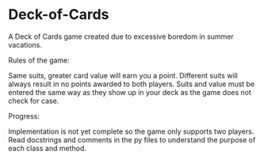 # Deck-of-Cards
A Deck of Cards game created due to excessive boredom in summer vacations.

Rules of the game:

Same suits, greater card value will earn you a point.
Different suits will always result in no points awarded to both players.
Suits and value must be entered the same way as they show up in your deck as the game does not check for case.

Progress:

Implementation is not yet complete so the game only supports two players.
Read docstrings and comments in the py files to understand the purpose of each class and method.
